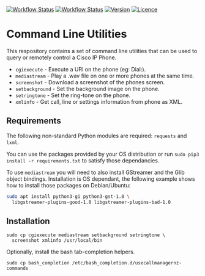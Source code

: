 [![Workflow Status](https://img.shields.io/github/workflow/status/usecallmanagernz/commands/python%20lint/master?label=python%20lint)](https://github.com/usecallmanagernz/commands/actions/workflows/pylint.yml) [![Workflow Status](https://img.shields.io/github/workflow/status/usecallmanagernz/commands/shell%20lint/master?label=shell%20lint)](https://github.com/usecallmanagernz/commands/actions/workflows/shellcheck.yml) [![Version](https://img.shields.io/github/v/tag/usecallmanagernz/commands?color=blue&label=version&sort=semver)](https://github.com/usecallmanagernz/commands/releases) [![Licence](https://img.shields.io/github/license/usecallmanagernz/commands?color=red)](LICENSE)

# Command Line Utilities

This respository contains a set of command line utilities that 
can be used to query or remotely control a Cisco IP Phone.

* `cgiexecute` - Execute a URI on the phone (eg: Dial:).
* `mediastream` - Play a .wav file on one or more phones at the same time.
* `screenshot` - Download a screenshot of the phones screen.
* `setbackground` - Set the background image on the phone.
* `setringtone` - Set the ring-tone on the phone.
* `xmlinfo` - Get call, line or settings information from phone as XML.

## Requirements

The following non-standard Python modules are required: `requests` and `lxml`.

You can use the packages provided by your OS distribution or run
`sudo pip3 install -r requirements.txt` to satisfy those dependancies.

To use `mediastream` you will need to also install GStreamer and the Glib
object bindings. Installation is OS dependant, the following example shows how
to install those packages on Debian/Ubuntu:

```sh
sudo apt install python3-gi python3-gst-1.0 \
  libgstreamer-plugins-good-1.0 libgstreamer-plugins-bad-1.0
```

## Installation

```
sudo cp cgiexecute mediastream setbackground setringtone \
  screenshot xmlinfo /usr/local/bin
```

Optionally, install the bash tab-completion helpers.

```
sudo cp bash_completion /etc/bash_completion.d/usecallmanagernz-commands
```

